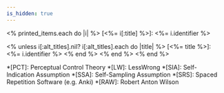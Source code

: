 ```yaml
---
is_hidden: true
---
```


<!-- personal links -->
[Blog]: http://blog.muflax.com
[GPG Key]: /muflax.asc          
[Google+]: https://plus.google.com/105665518912548939532
[LibraryThing]: http://www.librarything.com/profile/muflax
[Pororo]: http://github.com/muflax/pororo
[Source]: http://github.com/muflax/muflax.com
[Twitter]: http://twitter.com/muflax
[Config]: http://github.com/muflax/config


<!-- external links -->
[Creative Commons]: http://creativecommons.org/licenses/by-nc-sa/3.0/de
[Eyercize]: http://www.eyercize.com
[Look, Ma; No Hands!]: http://www.semanticrestructuring.com/lookma.php
[Spreeder]: http://www.spreeder.com
[nanoc]: http://nanoc.stoneship.org
[PhilPapers Survey]: http://philpapers.org/surveys/
[Berryz工房 - Dschinghis Khan]: http://www.youtube.com/watch?v=b7pui9Q6Vbo
[Using Neuroscience for Spiritual Practice]: http://video.google.com/videoplay?docid=1030598948823323439
[Enlightenment, Self and the Brain]: http://video.google.com/videoplay?docid=5474604744218568426
[bible.org]: http://bible.org/netbible/index.htm
[How Dawkins got pwned]: http://unqualified-reservations.blogspot.com/2007/10/how-dawkins-got-pwned-part-5.html
[tripzine]: http://www.tripzine.com/listing.php?smlid=268 
[Breaking the Spell]: http://www.philosophypress.co.uk/?p=1001
[Swartz Dennett]: http://www.aaronsw.com/weblog/dennettdumb
[Seth Bacteria]: http://www.blog.sethroberts.net/category/umami-hypothesis/
[Shinzen Young]: http://www.youtube.com/user/expandcontract
[Vipassana]: http://www.dhamma.org
[puredoxyk]: http://www.puredoxyk.com
[Why Did I Sleep So Well?]: http://www.blog.sethroberts.net/2008/09/03/science-in-action-why-did-i-sleep-so-well-part-10-2/
[f.lux]: http://www.stereopsis.com/flux/
[Redshift]: http://jonls.dk/redshift/
[Price Purpose]: http://www.robertmprice.mindvendor.com/zara/april__2007.htm
[Fyfe Purpose]: http://atheistethicist.blogspot.com/2009/07/purpose-to-life-choosing-purpose.html
[Rational Addiction]: http://www.xtranormal.com/watch/7873033/

<!-- Wikipedia articles (and similar) -->
[DXM]: http://en.wikipedia.org/wiki/DXM
[Epistemology]: http://en.wikipedia.org/wiki/Epistemology
[Anatta]: http://en.wikipedia.org/wiki/Anatta
[Anicca]: http://en.wikipedia.org/wiki/Anicca
[Dukkha]: http://en.wikipedia.org/wiki/Dukkha
[Wang Yangming]: http://www.iep.utm.edu/wangyang/
[Unity of Knowledge and Action]: http://www.iep.utm.edu/wangyang/#H4
[Theravada]: http://en.wikipedia.org/wiki/Theravada
[Trivialism]: http://en.wikipedia.org/wiki/Trivialism
[A-theory]: http://en.wikipedia.org/wiki/A-series_and_B-series
[B-theory]: http://en.wikipedia.org/wiki/A-series_and_B-series
[Julian Jaynes]: http://en.wikipedia.org/wiki/Julian_Jaynes
[Sathya Sai Baba]: http://en.wikipedia.org/wiki/Sathya_Sai_Baba
[Marcion]: http://en.wikipedia.org/wiki/Marcion_of_Sinope
[Simon Magus]: http://en.wikipedia.org/wiki/Simon_Magus
[Arising and Passing Away]: http://www.dharmaoverground.org/web/guest/dharma-wiki/-/wiki/Main/The%20Arising%20and%20Passing%20Away?p_r_p_185834411_title=The%20Arising%20and%20Passing%20Away
[Robert M. Price]: http://robertmprice.mindvendor.com
[Tathagata]: http://en.wikipedia.org/wiki/Tath%C4%81gata
[Langton's Ant]: http://en.wikipedia.org/wiki/Langton's_ant
[Multiple Drafts]: http://www.scholarpedia.org/article/Multiple_drafts_model
[Vilayanur S. Ramachandran]: http://en.wikipedia.org/wiki/Vilayanur_S._Ramachandran
[quark]: http://en.wikipedia.org/wiki/Quark_(cheese)
[Convict Conditioning]: http://www.dragondoor.com/b41/ 
[Serotonin Syndrome]: http://en.wikipedia.org/wiki/Serotonin_syndrome
[Paleo]: http://www.paleonu.com/what-is-panu/
[Wireheading]: http://www.wireheading.com/
[Desirism]: http://commonsenseatheism.com/?p=2982

<!-- internal links -->
[RSS]: /rss.xml

<!-- automatic content -->
<% printed_items.each do |i| %>
[<%= i[:title] %>]: <%= i.identifier %>
   
   <% unless i[:alt_titles].nil?
     i[:alt_titles].each do |title| %>
[<%= title %>]: <%= i.identifier %>
     <% end %>
   <% end %>
<% end %>

<!-- abbreviations -->
*[PCT]: Perceptual Control Theory
*[LW]: LessWrong
*[SIA]: Self-Indication Assumption
*[SSA]: Self-Sampling Assumption
*[SRS]: Spaced Repetition Software (e.g. Anki)
*[RAW]: Robert Anton Wilson
